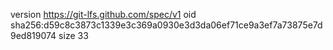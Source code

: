 version https://git-lfs.github.com/spec/v1
oid sha256:d59c8c3873c1339e3c369a0930e3d3da06ef71ce9a3ef7a73875e7d9ed819074
size 33
